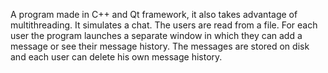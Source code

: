 A program made in C++ and Qt framework, it also takes advantage of multithreading. It simulates a chat. 
The users are read from a file. 
For each user the program launches a separate window in which they can add a message or see their message history.
The messages are stored on disk and each user can delete his own message history.


